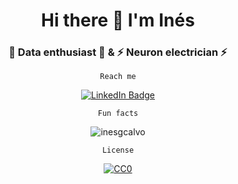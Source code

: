 <!README>
<h1 align="center">Hi there 👋 I'm Inés
<h3 align="center">👾 Data enthusiast 👾 & ⚡ Neuron electrician ⚡</h3></h1>

<div align="center">

``` Reach me ```

<div id="badges">
  <a href="https://www.linkedin.com/in/ines-g-calvo/">
    <img src="https://img.shields.io/badge/LinkedIn-blue?style=for-the-badge&logo=linkedin&logoColor=white" alt="LinkedIn Badge"/>
  </a>
</div>

``` Fun facts ```

<p align="center"> <img src="https://komarev.com/ghpvc/?username=inesgcalvo" alt="inesgcalvo" /></p>

``` License ```

[![CC0](https://licensebuttons.net/p/zero/1.0/88x31.png)](https://creativecommons.org/publicdomain/zero/1.0/)